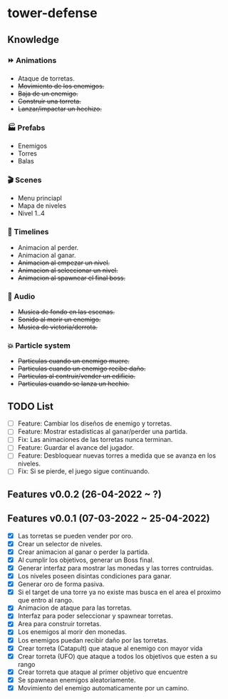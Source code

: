 # tower-defense

## Knowledge
### :fast_forward: Animations
- Ataque de torretas.
- ~~Movimiento de los enemigos.~~
- ~~Baja de un enemigo.~~
- ~~Construir una torreta.~~
- ~~Lanzar/impactar un hechizo.~~
### :factory: Prefabs
- Enemigos
- Torres
- Balas
### :clapper: Scenes
- Menu princiapl
- Mapa de niveles
- Nivel 1..4
### :cinema: Timelines
- Animacion al perder.
- Animacion al ganar.
- ~~Animacion al empezar un nivel.~~
- ~~Animacion al seleccionar un nivel.~~
- ~~Animacion al spawnear el final boss.~~
### :musical_keyboard: Audio
- ~~Musica de fondo en las escenas.~~
- ~~Sonido al morir un enemigo.~~
- ~~Musica de victoria/derrota.~~
### :collision: Particle system
- ~~Particulas cuando un enemigo muere.~~
- ~~Particulas cuando un enemigo recibe daño.~~
- ~~Particulas al contruir/vender un edificio.~~
- ~~Particulas cuando se lanza un hechio.~~


## TODO List

- [ ] Feature: Cambiar los diseños de enemigo y torretas.
- [ ] Feature: Mostrar estadisticas al ganar/perder una partida.
- [ ] Fix: Las animaciones de las torretas nunca terminan.
- [ ] Feature: Guardar el avance del jugador.
- [ ] Feature: Desbloquear nuevas torres a medida que se avanza en los niveles.
- [ ] Fix: Si se pierde, el juego sigue continuando.

## Features v0.0.2 (26-04-2022 ~ ?)

## Features v0.0.1 (07-03-2022 ~ 25-04-2022)

- [x] Las torretas se pueden vender por oro.
- [x] Crear un selector de niveles.
- [x] Crear animacion al ganar o perder la partida.
- [x] Al cumplir los objetivos, generar un Boss final.
- [x] Generar interfaz para mostrar las monedas y las torres contruidas.
- [x] Los niveles poseen disintas condiciones para ganar.
- [x] Generar oro de forma pasiva.
- [x] Si el target de una torre ya no existe mas busca en el area el proximo que entro al rango.
- [x] Animacion de ataque para las torretas.
- [x] Interfaz para poder seleccionar y spawnear torretas.
- [x] Area para construir torretas.
- [x] Los enemigos al morir den monedas.
- [x] Los enemigos puedan recibir daño por las torretas.
- [x] Crear torreta (Catapult) que ataque al enemigo con mayor vida
- [x] Crear torreta (UFO) que ataque a todos los objetivos que esten a su rango
- [x] Crear torreta que ataque al primer objetivo que encuentre 
- [x] Se spawnean enemigos aleatoriamente.
- [x] Movimiento del enemigo automaticamente por un camino.
